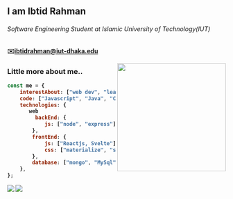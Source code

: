 <h2>I am <b>Ibtid Rahman<b></h2>
<h6>Software Engineering Student at Islamic University of Technology(IUT)</h6>

✉️ibtidrahman@iut-dhaka.edu

<img align='right' src="https://media1.tenor.com/images/9fb771fb621c29b0a2eae945b5ceeeb3/tenor.gif?itemid=19019116" width="250"> 
    
### Little more about me..
```javascript
const me = {
    interestAbout: ["web dev", "learning new", "teaching", "social activity"],
    code: ["Javascript", "Java", "C++","C","Typescript"],
    technologies: {
       web
         backEnd: {
            js: ["node", "express"],
        },
        frontEnd: {
            js: ["Reactjs, Svelte"],
            css: ["materialize", "semantic", "bootstrap"]
        },
        database: ["mongo", "MySql", "firebase"],
    },
};
```

<img src="https://github-readme-stats.vercel.app/api?username=Ibtid&count_private=true"/>
    
<img align = "left" src = "https://github-readme-stats.vercel.app/api/top-langs/?username=Ibtid"/> 

